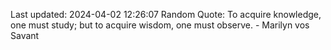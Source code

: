 Last updated: 2024-04-02 12:26:07
Random Quote: To acquire knowledge, one must study; but to acquire wisdom, one must observe. - Marilyn vos Savant
